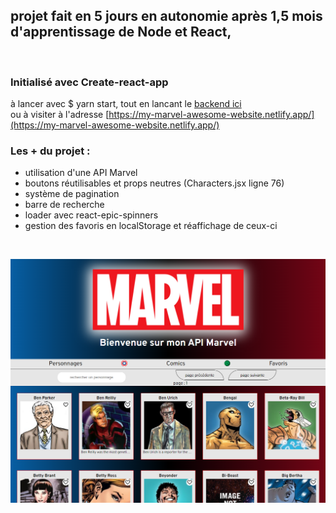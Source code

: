 ## projet fait en 5 jours en autonomie après 1,5 mois d'apprentissage de Node et React, 

&nbsp;&nbsp;&nbsp;&nbsp;&nbsp;&nbsp;&nbsp;&nbsp;

### Initialisé avec Create-react-app

à lancer avec $ yarn start, tout en lancant le [backend ici](https://github.com/AudreyAAOO/myMARVEL-Backend) \
ou à visiter à l'adresse [https://my-marvel-awesome-website.netlify.app/](https://my-marvel-awesome-website.netlify.app/)

### Les + du projet : 
- utilisation d'une API Marvel
- boutons réutilisables et props neutres (Characters.jsx ligne 76)
- système de pagination
- barre de recherche
- loader avec react-epic-spinners
- gestion des favoris en localStorage et réaffichage de ceux-ci
 
&nbsp;&nbsp;&nbsp;&nbsp;&nbsp;&nbsp;&nbsp;&nbsp;

![Screen_Marvel](/src/assets/img/Screen_Marvel.png "capture d'écran du projet")
